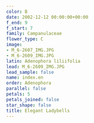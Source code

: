 ```yaml
---
color: B
date: 2002-12-12 00:00:00+00:00
f_end: 9
f_start: 7
family: Campanulaceae
flower_type: C
image:
- M_6-2607_IMG.JPG
- M_6-2609_IMG.JPG
latin: Adenophora liliifolia
lead: M_6-2609_IMG.JPG
lead_sample: false
name: index.en
order: Adenophora
parallel: false
petals: 5
petals_joined: false
star_shape: false
title: Elegant Ladybells
---
```

